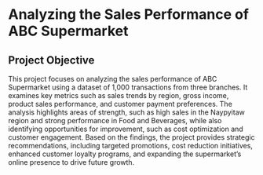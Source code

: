 # Analyzing the Sales Performance of ABC Supermarket
## Project Objective

This project focuses on analyzing the sales performance of ABC Supermarket using a dataset of 1,000 transactions from three branches. It examines key metrics such as sales trends by region, gross income, product sales performance, and customer payment preferences. The analysis highlights areas of strength, such as high sales in the Naypyitaw region and strong performance in Food and Beverages, while also identifying opportunities for improvement, such as cost optimization and customer engagement. Based on the findings, the project provides strategic recommendations, including targeted promotions, cost reduction initiatives, enhanced customer loyalty programs, and expanding the supermarket’s online presence to drive future growth.
